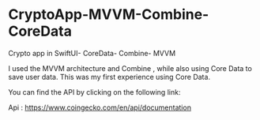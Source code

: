 # CryptoApp-MVVM-Combine-CoreData



Crypto app in SwiftUI- CoreData- Combine- MVVM

I used the MVVM architecture  and  Combine , while also using Core Data to save user data. This was my first experience using Core Data.

You can find the API by clicking on the following link: 

Api : https://www.coingecko.com/en/api/documentation
